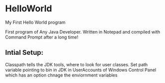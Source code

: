 # HelloWorld
My First Hello World program

First program of Any Java Developer.
Written in Notepad and compiled with Command Prompt after a long time! 

Intial Setup:
-------------

Classpath tells the JDK tools, where to look for user classes.
Set path variable pointing to bin in JDK in UserAccounts of Windows Control Panel which has an option chnage the enviornment variables

